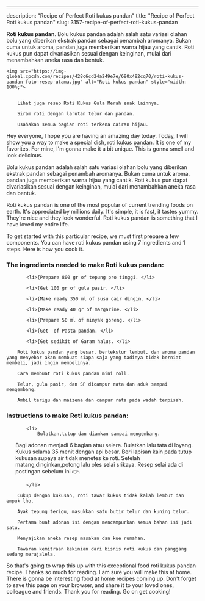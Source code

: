 ---
description: "Recipe of Perfect Roti kukus pandan"
title: "Recipe of Perfect Roti kukus pandan"
slug: 3157-recipe-of-perfect-roti-kukus-pandan

<p>
	<strong>Roti kukus pandan</strong>. 
	Bolu kukus pandan adalah salah satu variasi olahan bolu yang diberikan ekstrak pandan sebagai penambah aromanya. Bukan cuma untuk aroma, pandan juga memberikan warna hijau yang cantik. Roti kukus pun dapat divariasikan sesuai dengan keinginan, mulai dari menambahkan aneka rasa dan bentuk.
</p>
<p>
	
	<img src="https://img-global.cpcdn.com/recipes/428c6cd24a249e7e/680x482cq70/roti-kukus-pandan-foto-resep-utama.jpg" alt="Roti kukus pandan" style="width: 100%;">
	
	
		Lihat juga resep Roti Kukus Gula Merah enak lainnya.
	
		Siram roti dengan larutan telur dan pandan.
	
		Usahakan semua bagian roti terkena cairan hijau.
	
</p>
<p>
	Hey everyone, I hope you are having an amazing day today. Today, I will show you a way to make a special dish, roti kukus pandan. It is one of my favorites. For mine, I'm gonna make it a bit unique. This is gonna smell and look delicious.
</p>
	
<p>
	Bolu kukus pandan adalah salah satu variasi olahan bolu yang diberikan ekstrak pandan sebagai penambah aromanya. Bukan cuma untuk aroma, pandan juga memberikan warna hijau yang cantik. Roti kukus pun dapat divariasikan sesuai dengan keinginan, mulai dari menambahkan aneka rasa dan bentuk.
</p>
<p>
	Roti kukus pandan is one of the most popular of current trending foods on earth. It's appreciated by millions daily. It's simple, it is fast, it tastes yummy. They're nice and they look wonderful. Roti kukus pandan is something that I have loved my entire life.
</p>

<p>
To get started with this particular recipe, we must first prepare a few components. You can have roti kukus pandan using 7 ingredients and 1 steps. Here is how you cook it.
</p>

<h3>The ingredients needed to make Roti kukus pandan:</h3>

<ol>
	
		<li>{Prepare 800 gr of tepung pro tinggi. </li>
	
		<li>{Get 100 gr of gula pasir. </li>
	
		<li>{Make ready 350 ml of susu cair dingin. </li>
	
		<li>{Make ready 40 gr of margarine. </li>
	
		<li>{Prepare 50 ml of minyak goreng. </li>
	
		<li>{Get  of Pasta pandan. </li>
	
		<li>{Get sedikit of Garam halus. </li>
	
</ol>
<p>
	
		Roti kukus pandan yang besar, bertekstur lembut, dan aroma pandan yang menyebar akan membuat siapa saja yang tadinya tidak berniat membeli, jadi ingin membelinya.
	
		Cara membuat roti kukus pandan mini roll.
	
		Telur, gula pasir, dan SP dicampur rata dan aduk sampai mengembang.
	
		Ambil terigu dan maizena dan campur rata pada wadah terpisah.
	
</p>

<h3>Instructions to make Roti kukus pandan:</h3>

<ol>
	
		<li>
			Bulatkan,tutup dan diamkan sampai mengembang.
Bagi adonan menjadi 6 bagian atau selera. Bulatkan lalu tata di loyang.
Kukus selama 35 menit dengan api besar.
Beri lapisan kain pada tutup kukusan supaya air tidak menetes ke roti.
Setelah matang,dinginkan,potong lalu oles selai srikaya.
Resep selai ada di postingan sebelum ini 👉.
			
			
		</li>
	
</ol>

<p>
	
		Cukup dengan kukusan, roti tawar kukus tidak kalah lembut dan empuk lho.
	
		Ayak tepung terigu, masukkan satu butir telur dan kuning telur.
	
		Pertama buat adonan isi dengan mencampurkan semua bahan isi jadi satu.
	
		Menyajikan aneka resep masakan dan kue rumahan.
	
		Tawaran kemitraan kekinian dari bisnis roti kukus dan panggang sedang merajalela.
	
</p>

<p>
	So that's going to wrap this up with this exceptional food roti kukus pandan recipe. Thanks so much for reading. I am sure you will make this at home. There is gonna be interesting food at home recipes coming up. Don't forget to save this page on your browser, and share it to your loved ones, colleague and friends. Thank you for reading. Go on get cooking!
</p>
